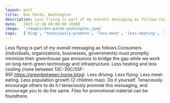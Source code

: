 ```yaml
---
layout: post
title:  Don Parda, Washington
description: Less flying is part of my overall messaging as follows.Consumers (individuals, organizations, businesses, governments) must promptly minimize their gr...
date:   2023-12-30 00:00:00 +0300
image:  '/images/don-parda-washington.jpeg'
tags:   ['blog', 'tenaciously-promote', 'less-meat', 'less-heating', 'less-flying', 'less-flying', 'less-driving', 'less-cooling']
---
```

Less flying is part of my overall messaging as follows.Consumers (individuals, organizations, businesses, governments) must promptly minimize their greenhouse gas emissions to bridge the gap while we work on long-term green technology and infrastructure. Less heating and less cooling (none between 13C-30C/55F-85F,https://greenbetween.home.blog). Less driving. Less flying. Less meat-eating. Less population growth (2 children max). Do it yourself. Tenaciously encourage others to do it.I tenaciously promote this messaging, and encourage you to do the same. Files for promotional material can be foundhere.

